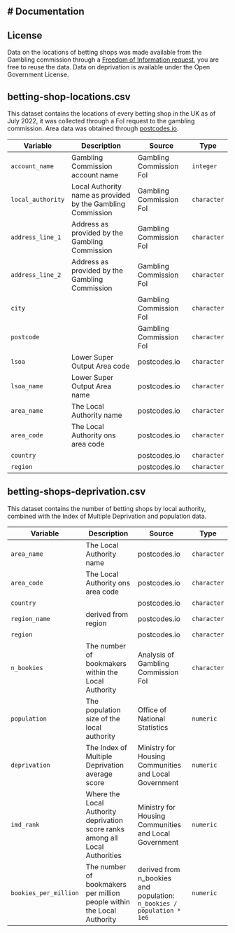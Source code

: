 ## \# Documentation

## License

Data on the locations of betting shops was made available from the Gambling commission through a [Freedom of Information request](https://www.whatdotheyknow.com/request/location_of_betting_shops#incoming-2094635), you are free to reuse the data. Data on deprivation is available under the Open Government License.

## betting-shop-locations.csv

This dataset contains the locations of every betting shop in the UK as of July 2022, it was collected through a FoI request to the gambling commission. Area data was obtained through [postcodes.io](https://postcodes.io/).

| Variable          | Description                                                 | Source                  | Type        |
|------------------|--------------------|------------------|------------------|
| `account_name`    | Gambling Commission account name                            | Gambling Commission FoI | `integer`   |
| `local_authority` | Local Authority name as provided by the Gambling Commission | Gambling Commission FoI | `character` |
| `address_line_1`  | Address as provided by the Gambling Commission              | Gambling Commission FoI | `character` |
| `address_line_2`  | Address as provided by the Gambling Commission              | Gambling Commission FoI | `character` |
| `city`            |                                                             | Gambling Commission FoI | `character` |
| `postcode`        |                                                             | Gambling Commission FoI | `character` |
| `lsoa`            | Lower Super Output Area code                                | postcodes.io            | `character` |
| `lsoa_name`       | Lower Super Output Area name                                | postcodes.io            | `character` |
| `area_name`       | The Local Authority name                                    | postcodes.io            | `character` |
| `area_code`       | The Local Authority ons area code                           | postcodes.io            | `character` |
| `country`         |                                                             | postcodes.io            | `character` |
| `region`          |                                                             | postcodes.io            | `character` |

## betting-shops-deprivation.csv
This dataset contains the number of betting shops by local authority, combined with the Index of Multiple Deprivation and population data.

| Variable              | Description                                                                   | Source                                                                | Type        |
|------------------|--------------------|------------------|------------------|
| `area_name`           | The Local Authority name                                                      | postcodes.io                                                          | `character` |
| `area_code`           | The Local Authority ons area code                                             | postcodes.io                                                          | `character` |
| `country`             |                                                                               | postcodes.io                                                          | `character` |
| `region_name`         | derived from region                                                           | postcodes.io                                                          | `character` |
| `region`              |                                                                               | postcodes.io                                                          | `character` |
| `n_bookies`           | The number of bookmakers within the Local Authority                           | Analysis of Gambling Commission FoI                                   | `character` |
| `population`          | The population size of the local authority                                    | Office of National Statistics                                         | `numeric`   |
| `deprivation`         | The Index of Multiple Deprivation average score                               | Ministry for Housing Communities and Local Government                 | `numeric`   |
| `imd_rank`            | Where the Local Authority deprivation score ranks among all Local Authorities | Ministry for Housing Communities and Local Government                 | `numeric`   |
| `bookies_per_million` | The number of bookmakers per million people within the Local Authority        | derived from n_bookies and population: `n_bookies / population * 1e6` | `numeric`   |

